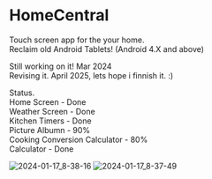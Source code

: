 # HomeCentral
 Touch screen app for the your home.  
 Reclaim old Android Tablets! (Android 4.X and above)  

 Still working on it! Mar 2024  
 Revising it. April 2025, lets hope i finnish it. :)  

 Status.  
 Home Screen - Done  
 Weather Screen - Done  
 Kitchen Timers - Done  
 Picture Albumn - 90%  
 Cooking Conversion Calculator - 80%   
 Calculator - Done   
 
 
![2024-01-17_8-38-16](https://github.com/jakebullet70/HomeCentral/assets/14124210/c0528d71-c3db-4ca0-a554-58c474b0324f)
![2024-01-17_8-37-49](https://github.com/jakebullet70/HomeCentral/assets/14124210/efd18c93-1a84-4a2a-8bbb-69c5a1c6ef37)
